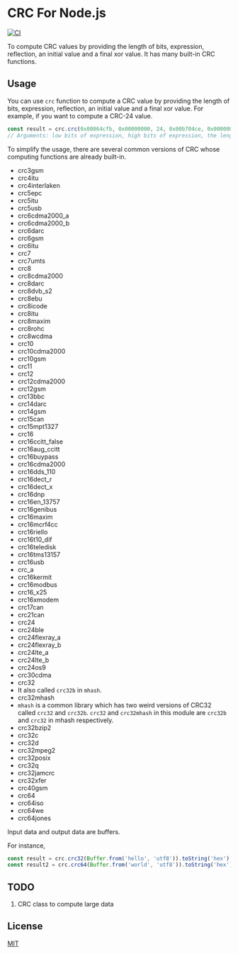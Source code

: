 CRC For Node.js
=================================

[![CI](https://github.com/magiclen/node-crc/actions/workflows/ci.yml/badge.svg)](https://github.com/magiclen/node-crc/actions/workflows/ci.yml)

To compute CRC values by providing the length of bits, expression, reflection, an initial value and a final xor value. It has many built-in CRC functions.

## Usage

You can use `crc` function to compute a CRC value by providing the length of bits, expression, reflection, an initial value and a final xor value. For example, if you want to compute a CRC-24 value.

```javascript
const result = crc.crc(0x00864cfb, 0x00000000, 24, 0x00b704ce, 0x00000000, 0x00000000, 0x00000000, false, Buffer.from('hello', 'utf8')).toString('hex');
// Arguments: low bits of expression, high bits of expression, the length of bits, low bits of the initial value, high bits of the initial value, low bits of the final xor value, high bits of the final xor value, reflection, the source data buffer
```

To simplify the usage, there are several common versions of CRC whose computing functions are already built-in.

* crc3gsm
* crc4itu
* crc4interlaken
* crc5epc
* crc5itu
* crc5usb
* crc6cdma2000_a
* crc6cdma2000_b
* crc6darc
* crc6gsm
* crc6itu
* crc7
* crc7umts
* crc8
* crc8cdma2000
* crc8darc
* crc8dvb_s2
* crc8ebu
* crc8icode
* crc8itu
* crc8maxim
* crc8rohc
* crc8wcdma
* crc10
* crc10cdma2000
* crc10gsm
* crc11
* crc12
* crc12cdma2000
* crc12gsm
* crc13bbc
* crc14darc
* crc14gsm
* crc15can
* crc15mpt1327
* crc16
* crc16ccitt_false
* crc16aug_ccitt
* crc16buypass
* crc16cdma2000
* crc16dds_110
* crc16dect_r
* crc16dect_x
* crc16dnp
* crc16en_13757
* crc16genibus
* crc16maxim
* crc16mcrf4cc
* crc16riello
* crc16t10_dif
* crc16teledisk
* crc16tms13157
* crc16usb
* crc_a
* crc16kermit
* crc16modbus
* crc16_x25
* crc16xmodem
* crc17can
* crc21can
* crc24
* crc24ble
* crc24flexray_a
* crc24flexray_b
* crc24lte_a
* crc24lte_b
* crc24os9
* crc30cdma
* crc32
* It also called `crc32b` in `mhash`.
* crc32mhash
* `mhash` is a common library which has two weird versions of CRC32 called `crc32` and `crc32b`. `crc32` and `crc32mhash` in this module are `crc32b` and `crc32` in mhash respectively.
* crc32bzip2
* crc32c
* crc32d
* crc32mpeg2
* crc32posix
* crc32q
* crc32jamcrc
* crc32xfer
* crc40gsm
* crc64
* crc64iso
* crc64we
* crc64jones

Input data and output data are buffers.

For instance,

```javascript
const result = crc.crc32(Buffer.from('hello', 'utf8')).toString('hex');
const result2 = crc.crc64(Buffer.from('world', 'utf8')).toString('hex');
```

## TODO

1. CRC class to compute large data

## License

[MIT](LICENSE)
